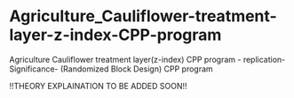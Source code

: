 # Agriculture_Cauliflower-treatment-layer-z-index-CPP-program
Agriculture Cauliflower treatment layer(z-index) CPP program - replication- Significance- (Randomized Block Design) CPP program


!!THEORY EXPLAINATION TO BE ADDED SOON!!
